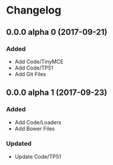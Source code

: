 # Changelog

## 0.0.0 alpha 0 (2017-09-21)

### Added

- Add Code/TinyMCE
- Add Code/TP51
- Add Git Files

## 0.0.0 alpha 1 (2017-09-23)

### Added

- Add Code/Loaders
- Add Bower Files

### Updated

- Update Code/TP51
